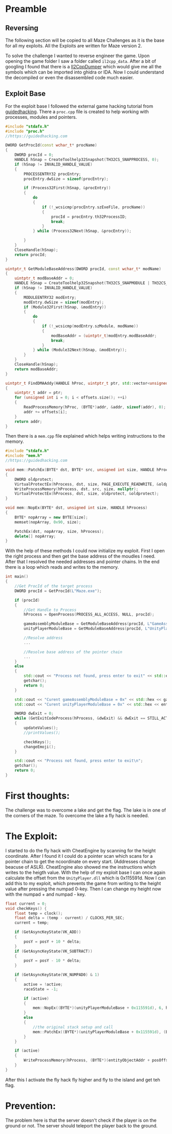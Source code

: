 # Preamble
## Reversing
The following section will be copied to all Maze Challenges as it is the base for all my exploits. All the Exploits are written for Maze version 2.

To solve the challenge I wanted to reverse engineer the game. Upon opening the game folder I saw a folder called `il2cpp_data`. After a bit of googling I found that there is a [
Il2CppDumper](https://github.com/Perfare/Il2CppDumper) which would give me all the symbols which can be imported into ghidra or IDA. Now I could understand the decompiled or even the disassembled code much easier.

## Exploit Base
For the exploit base I followed the external game hacking tutorial from [guidedhacking](https://guidedhacking.com/threads/start-here-beginners-guide-to-learning-game-hacking.5911/). There a `proc.cpp` file is created to help working with processes, modules and pointers.
```cpp
#include "stdafx.h"
#include "proc.h"
//https://guidedhacking.com

DWORD GetProcId(const wchar_t* procName)
{
	DWORD procId = 0;
	HANDLE hSnap = CreateToolhelp32Snapshot(TH32CS_SNAPPROCESS, 0);
	if (hSnap != INVALID_HANDLE_VALUE)
	{
		PROCESSENTRY32 procEntry;
		procEntry.dwSize = sizeof(procEntry);

		if (Process32First(hSnap, &procEntry))
		{
			do
			{
				if (!_wcsicmp(procEntry.szExeFile, procName))
				{
					procId = procEntry.th32ProcessID;
					break;
				}
			} while (Process32Next(hSnap, &procEntry));

		}
	}
	CloseHandle(hSnap);
	return procId;
}

uintptr_t GetModuleBaseAddress(DWORD procId, const wchar_t* modName)
{
	uintptr_t modBaseAddr = 0;
	HANDLE hSnap = CreateToolhelp32Snapshot(TH32CS_SNAPMODULE | TH32CS_SNAPMODULE32, procId);
	if (hSnap != INVALID_HANDLE_VALUE)
	{
		MODULEENTRY32 modEntry;
		modEntry.dwSize = sizeof(modEntry);
		if (Module32First(hSnap, &modEntry))
		{
			do
			{
				if (!_wcsicmp(modEntry.szModule, modName))
				{
					modBaseAddr = (uintptr_t)modEntry.modBaseAddr;
					break;
				}
			} while (Module32Next(hSnap, &modEntry));
		}
	}
	CloseHandle(hSnap);
	return modBaseAddr;
}

uintptr_t FindDMAAddy(HANDLE hProc, uintptr_t ptr, std::vector<unsigned int> offsets)
{
	uintptr_t addr = ptr;
	for (unsigned int i = 0; i < offsets.size(); ++i)
	{
		ReadProcessMemory(hProc, (BYTE*)addr, &addr, sizeof(addr), 0);
		addr += offsets[i];
	}
	return addr;
}
```
Then there is a `mem.cpp` file explained which helps writing instructions to the memory.
```cpp
#include "stdafx.h"
#include "mem.h"
//https://guidedhacking.com

void mem::PatchEx(BYTE* dst, BYTE* src, unsigned int size, HANDLE hProcess)
{
	DWORD oldprotect;
	VirtualProtectEx(hProcess, dst, size, PAGE_EXECUTE_READWRITE, &oldprotect);
	WriteProcessMemory(hProcess, dst, src, size, nullptr);
	VirtualProtectEx(hProcess, dst, size, oldprotect, &oldprotect);
}

void mem::NopEx(BYTE* dst, unsigned int size, HANDLE hProcess)
{
	BYTE* nopArray = new BYTE[size];
	memset(nopArray, 0x90, size);

	PatchEx(dst, nopArray, size, hProcess);
	delete[] nopArray;
}
```
With the help of these methods I could now initialize my exploit. First I open the right process and then get the base address of the moudles I need. After that I resolved the needed addresses and pointer chains. In the end there is a loop which reads and writes to the memory.
```cpp
int main()
{
	//Get ProcId of the target process
	DWORD procId = GetProcId(L"Maze.exe");

	if (procId)
	{
		//Get Handle to Process
		hProcess = OpenProcess(PROCESS_ALL_ACCESS, NULL, procId);

		gameAssemblyModuleBase = GetModuleBaseAddress(procId, L"GameAssembly.dll");
		unityPlayerModuleBase = GetModuleBaseAddress(procId, L"UnityPlayer.dll");

		//Resolve address
		...

		//Resolve base address of the pointer chain
		...
	}
	else
	{
		std::cout << "Process not found, press enter to exit" << std::endl;
		getchar();
		return 0;
	}

	std::cout << "Curent gameAssemblyModuleBase = 0x" << std::hex << gameAssemblyModuleBase << std::endl;
	std::cout << "Curent unityPlayerModuleBase = 0x" << std::hex << entityObjectAddr + posOffset << std::endl;

	DWORD dwExit = 0;
	while (GetExitCodeProcess(hProcess, &dwExit) && dwExit == STILL_ACTIVE)
	{
		updateValues();
		//printValues();

		checkKeys();
        changeEmoji();
	}

	std::cout << "Process not found, press enter to exit\n";
	getchar();
	return 0;
}
```

# First thoughts:
The challenge was to overcome a lake and get the flag. The lake is in one of the corners of the maze. To overcome the lake a fly hack is needed.

# The Exploit:
I started to do the fly hack with CheatEngine by scanning for the height coordinate. After I found it I could do a pointer scan which scans for a pointer chain to get the ncoordinate on every start. (Addresses change beacuse of ASLR). CheatEngine also showed me the instructions which writes to the heigth value. With the help of my exploit base I can once again calculate the offset from the `UnityPlayer.dll` which is 0x115591d. Now I can add this to my exploit, which prevents the game from writing to the height value after pressing the numpad 0-key. Then I can change my height now with the numpad + and numpad - key.
```cpp
float current = 0;
void checkKeys() {
	float temp = clock();
	float delta = (temp - current) / CLOCKS_PER_SEC;
	current = temp;

	if (GetAsyncKeyState(VK_ADD))
	{
		posY = posY + 10 * delta;
	}
	if (GetAsyncKeyState(VK_SUBTRACT))
	{
		posY = posY - 10 * delta;
	}

	if (GetAsyncKeyState(VK_NUMPAD0) & 1)
	{
		active = !active;
		raceState = -1;

		if (active)
		{
			mem::NopEx((BYTE*)(unityPlayerModuleBase + 0x115591d), 6, hProcess);
		}
		else
		{
			//the original stack setup and call
			mem::PatchEx((BYTE*)(unityPlayerModuleBase + 0x115591d), (BYTE*)"\x89\x81\xF4\x00\x00\x00", 6, hProcess);
		}
	}

	if (active)
	{
		WriteProcessMemory(hProcess, (BYTE*)(entityObjectAddr + posOffset + 0x4), &posY, sizeof(posY), nullptr);
	}
}
```
After this I activate the fly hack fly higher and fly to the island and get teh flag.

# Prevention:
The problem here is that the server doesn't check if the player is on the ground or not. The server should teleport the player back to the ground.
